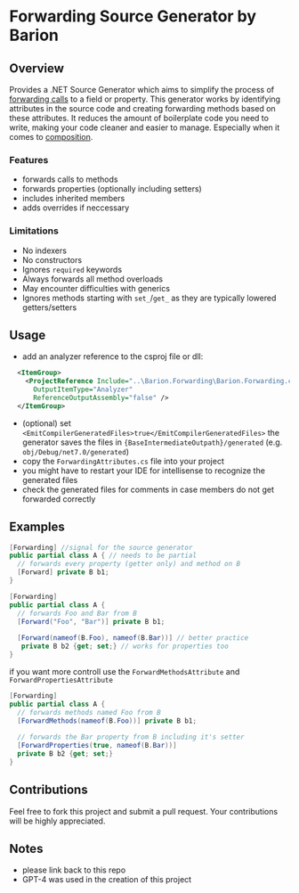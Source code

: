 # Forwarding Source Generator by Barion

## Overview
Provides a .NET Source Generator which aims to simplify the process of [forwarding calls](https://en.wikipedia.org/wiki/Forwarding_(object-oriented_programming)) to a field or property. This generator works by identifying attributes in the source code and creating forwarding methods based on these attributes. It reduces the amount of boilerplate code you need to write, making your code cleaner and easier to manage. Especially when it comes to [composition](https://en.wikipedia.org/wiki/Composition_over_inheritance).

### Features
- forwards calls to methods
- forwards properties (optionally including setters)
- includes inherited members
- adds overrides if neccessary

### Limitations
- No indexers
- No constructors
- Ignores `required` keywords
- Always forwards all method overloads
- May encounter difficulties with generics
- Ignores methods starting with `set_`/`get_` as they are typically lowered getters/setters

## Usage
- add an analyzer reference to the csproj file or dll:
```xml
  <ItemGroup>
    <ProjectReference Include="..\Barion.Forwarding\Barion.Forwarding.csproj"
      OutputItemType="Analyzer"
      ReferenceOutputAssembly="false" />
  </ItemGroup>
```
- (optional) set `<EmitCompilerGeneratedFiles>true</EmitCompilerGeneratedFiles>` the generator saves the files in `{BaseIntermediateOutpath}/generated` (e.g. `obj/Debug/net7.0/generated`)
- copy the `ForwardingAttributes.cs` file into your project
- you might have to restart your IDE for intellisense to recognize the generated files
- check the generated files for comments in case members do not get forwarded correctly 

## Examples
```csharp
[Forwarding] //signal for the source generator
public partial class A { // needs to be partial
  // forwards every property (getter only) and method on B
  [Forward] private B b1;
}
```

```csharp
[Forwarding]
public partial class A {
  // forwards Foo and Bar from B
  [Forward("Foo", "Bar")] private B b1;
  
  [Forward(nameof(B.Foo), nameof(B.Bar))] // better practice
   private B b2 {get; set;} // works for properties too
}
```
if you  want more controll use the `ForwardMethodsAttribute` and `ForwardPropertiesAttribute`
```csharp
[Forwarding]
public partial class A {
  // forwards methods named Foo from B
  [ForwardMethods(nameof(B.Foo))] private B b1;
    
  // forwards the Bar property from B including it's setter
  [ForwardProperties(true, nameof(B.Bar))] 
  private B b2 {get; set;}
}
```

## Contributions
Feel free to fork this project and submit a pull request. Your contributions will be highly appreciated.

## Notes
- please link back to this repo
- GPT-4 was used in the creation of this project